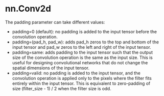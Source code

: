 &emsp;
# nn.Conv2d



The padding parameter can take different values:

- padding=0 (default): no padding is added to the input tensor before the convolution operation.
- padding=(pad_h, pad_w): adds pad_h zeros to the top and bottom of the input tensor and pad_w zeros to the left and right of the input tensor.
- padding=same: adds padding to the input tensor such that the output size of the convolution operation is the same as the input size. This is useful for designing convolutional networks that do not change the spatial dimensions of the input tensor.
- padding=valid: no padding is added to the input tensor, and the convolution operation is applied only to the pixels where the filter fits entirely within the input tensor. This is equivalent to zero-padding of size (filter_size - 1) / 2 when the filter size is odd.